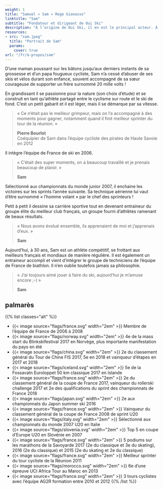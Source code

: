 ```yaml
---
weight: 1
title: "Samuel « Sam » Rege Gianasso"
linktitle: "Sam"
subtitle: "Fondateur et dirigeant de Oui Ski"
description: "À l’origine de Oui Ski, il en est le principal acteur. À la fois moniteur, entraineur et technicien, il intervient sur toutes les prestations de services Oui Ski."
resources:
- src: "sam.jpeg"
  title: "Portrait de Sam"
  params:
    cover: true
url: "/fr/à-propos/sam"
---
```

D’une maman poussant sur les bâtons jusqu’aux derniers instants de sa grossesse et d’un papa fougueux cycliste, Sam n’a cessé d’abuser de ses skis et vélos durant son enfance, souvent accompagné de sa sœur courageuse de supporter un frère surnommé 20 mille volts !

En grandissant il se passionne pour la nature (son choix d’étude) et se construit en tant qu’athlète partagé entre le cyclisme sur route et le ski de fond. C’est un petit gabarit et il est léger, mais il se démarque par sa vitesse.

> « Ce n’était pas le meilleur grimpeur, mais on l’a accompagné à des moments pour gagner, notamment quand il finit meilleur sprinter du tour de la réunion. »
>
> **Pierre Bourlot**\
> Coéquipier de Sam dans l’équipe cycliste des pirates de Haute Savoie en 2012

Il intègre l’équipe de France de ski en 2006.

> « C’était des super moments, on a beaucoup travaillé et je prenais beaucoup de plaisir. »
>
> **Sam**

Sélectionné aux championnats du monde junior 2007, il enchaine les victoires sur les sprints l’année suivante. Sa technique aérienne lui vaut d’être surnommé « l’homme volant » par le chef des sprinteurs !

Petit à petit il dessine sa carrière sportive tout en devenant entraineur du groupe élite du meilleur club français, un groupe fourni d’athlètes ramenant de beaux résultats.

> « Nous avons évolué ensemble, ils apprenaient de moi et j’apprenais d’eux. »
>
> **Sam**

Aujourd’hui, à 30 ans, Sam est un athlète compétitif, se frottant aux meilleurs français et mondiaux de manière régulière. Il est également un entraineur accompli et vient d’intégrer le groupe de techniciens de l’équipe de France de biathlon. Il n’en oublie toutefois jamais sa philosophie.

> « J’ai toujours aimé jouer à faire du ski, aujourd’hui je m’amuse encore ;-) »
>
> **Sam**

## palmarès

{{% list classes="alt" %}}
- {{< image source="flags/france.svg" width="2em" >}} Membre de l’équipe de France de 2006 à 2008
- {{< image source="flags/norway.svg" width="2em" >}} 4e de la mass start du Blinkskifestival 2017 en Norvège, plus importante manifestation du pays en été
- {{< image source="flags/china.svg" width="2em" >}} 2e du classement général du Tour de Chine FIS 2017, 5e en 2018 et vainqueur d’étapes en 2017 et 2018
- {{< image source="flags/iceland.svg" width="2em" >}} 5e de la Fossavatn Euroloppet 50 km classique 2017 en Islande
- {{< image source="flags/france.svg" width="2em" >}} 2e du classement général de la coupe de France 2017, vainqueur du rollerski challenge 2017 et 2e des qualifications du sprint des championnats de France 2018
- {{< image source="flags/japan.svg" width="2em" >}} 2e aux championnats du Japon summer ski 2016
- {{< image source="flags/france.svg" width="2em" >}} Vainqueur du classement général de la coupe de France 2008 de sprint U20
- {{< image source="flags/italy.svg" width="2em" >}} Sélectionné aux championnats du monde 2007 U20 en Italie
- {{< image source="flags/slovenia.svg" width="2em" >}} Top 5 en coupe d’Europe U20 en Slovénie en 2007
- {{< image source="flags/france.svg" width="2em" >}} 5 podiums sur les marathons de la Savoyarde 2017 (2e du classique et 3e du skating), 2016 (2e du classique) et 2015 (2e du skating et 2e du classique)
- {{< image source="flags/france.svg" width="2em" >}} Meilleur sprinter du tour cycliste de la Réunion 2011
- {{< image source="flags/morocco.svg" width="2em" >}} 6e d’une épreuve UCI Africa Tour au Maroc en 2013
- {{< image source="flags/france.svg" width="2em" >}} 3 tours cyclistes avec l’équipe AG2R formation entre 2010 et 2012
{{% /list %}}
